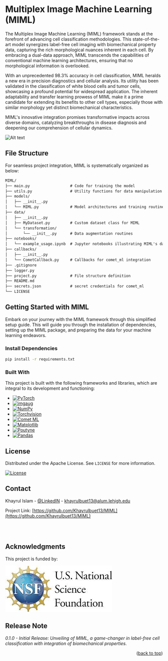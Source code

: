 # Multiplex Image Machine Learning (MIML)

The Multiplex Image Machine Learning (MIML) framework stands at the forefront of advancing cell classification methodologies. This state-of-the-art model synergizes label-free cell imaging with biomechanical property data, capturing the rich morphological nuances inherent in each cell. By embracing a dual-data approach, MIML transcends the capabilities of conventional machine learning architectures, ensuring that no morphological information is overlooked.

With an unprecedented 98.3% accuracy in cell classification, MIML heralds a new era in precision diagnostics and cellular analysis. Its utility has been validated in the classification of white blood cells and tumor cells, showcasing a profound potential for widespread application. The inherent adaptability and transfer learning prowess of MIML make it a prime candidate for extending its benefits to other cell types, especially those with similar morphology yet distinct biomechanical characteristics.

MIML's innovative integration promises transformative impacts across diverse domains, catalyzing breakthroughs in disease diagnosis and deepening our comprehension of cellular dynamics.


![Alt text](Images/MIML.svg)


## File Structure
For seamless project integration, MIML is systematically organized as below:


```txt
MIML/
├── main.py                  # Code for training the model
├── utils.py                 # Utility functions for data manipulation and visualization
├── models/
│   ├── __init__.py
│   └── MIML.py              # Model architectures and training routines
├── data/
│   ├── __init__.py
│   ├── MyDataset.py         # Custom dataset class for MIML
│   └── transformation/
│       └── __init__.py      # Data augmentation routines
├── notebooks/
│   └── example_usage.ipynb  # Jupyter notebooks illustrating MIML's dataset and model usage
├── callbacks/
│   ├── __init__.py
│   └── CometCallback.py     # Callbacks for comet_ml integration
├── .gitignore
├── logger.py
├── project.py               # File structure definition
├── README.md
├── secrets.json             # secret credentials for comet_ml
└── LICENSE

```

<!-- Getting Started with MIML -->
## Getting Started with MIML

Embark on your journey with the MIML framework through this simplified setup guide. This will guide you through the installation of dependencies, setting up the MIML package, and preparing the data for your machine learning endeavors.

### Install Dependencies
```bash
pip install -r requirements.txt
```


### Built With

This project is built with the following frameworks and libraries, which are integral to its development and functioning:

* [![PyTorch][PyTorch-shield]][PyTorch-url]
* [![imgaug][imgaug-shield]][imgaug-url]
* [![NumPy][numpy-shield]][numpy-url]
* [![Torchvision][Torchvision-shield]][Torchvision-url]
* [![Comet ML][CometML-shield]][CometML-url]
* [![Matplotlib][matplotlib-shield]][matplotlib-url]
* [![Poutyne][Poutyne-shield]][Poutyne-url]
* [![Pandas][pandas-shield]][pandas-url]





<!-- LICENSE -->
## License

Distributed under the Apache License. See `LICENSE` for more information.

[![License](https://img.shields.io/badge/License-Apache_2.0-blue.svg?style=for-the-badge)](./LICENSE)





<!-- CONTACT -->
## Contact

Khayrul Islam - [@LinkedIN](https://linkedin.com/in/khayrulbuet13) - khayrulbuet13@alum.lehigh.edu

Project Link: [https://github.com/Khayrulbuet13/MIML](https://github.com/Khayrulbuet13/MIML)



<!-- ACKNOWLEDGMENTS -->
<br><br>
## Acknowledgments

This project is funded by:

![NIH](Images/NSF.jpeg)




<!-- Release Note -->

## Release Note

*0.1.0 - Initial Release: Unveiling of MIML, a game-changer in label-free cell classification with integration of biomechanical properties.*

<p align="right">(<a href="#readme-top">back to top</a>)</p>





<!-- MARKDOWN LINKS & IMAGES -->

<!-- Linkedin -->
[linkedin-shield]: https://img.shields.io/badge/LinkedIn-blue?logo=linkedin

[linkedin-url]: https://linkedin.com/in/khayrulbuet13


<!-- Pytorch -->
[PyTorch-shield]:https://img.shields.io/static/v1?style=for-the-badge&message=PyTorch&color=EE4C2C&logo=PyTorch&logoColor=FFFFFF&label=

[PyTorch-url]:https://pytorch.org


<!-- NumPy -->
[NumPy-shield]: https://img.shields.io/static/v1?style=for-the-badge&message=NumPy&color=013243&logo=NumPy&logoColor=FFFFFF&label=

[NumPy-url]: https://numpy.org

<!-- tqdm -->
[tqdm-shield]:  https://img.shields.io/static/v1?style=for-the-badge&message=tqdm&color=222222&logo=tqdm&logoColor=FFC107&label=

[tqdm-url]: https://tqdm.github.io


<!-- Matplotlib -->
[Matplotlib-shield]: https://img.shields.io/badge/Matplotlib-%23ffffff.svg?style=for-the-badge&logo=Matplotlib&logoColor=black
[Matplotlib-url]: https://matplotlib.org



<!-- imgaug -->
[imgaug-shield]: https://img.shields.io/badge/imgaug-776AB?style=for-the-badge&logo=imgaug&logoColor=white
[imgaug-url]: https://imgaug.readthedocs.io/en/latest/

<!-- Torchvision -->
[Torchvision-shield]: https://img.shields.io/badge/Torchvision-06bcee?style=for-the-badge&logo=PyTorch&logoColor=white
[Torchvision-url]: https://pytorch.org/vision/stable/index.html

<!-- Comet ML -->
[CometML-shield]: https://img.shields.io/badge/CometML-9cf?style=for-the-badge&logo=CometML&logoColor=white
[CometML-url]: https://www.comet.ml

<!-- Poutyne -->
[Poutyne-shield]: https://img.shields.io/badge/Poutyne-4caf50?style=for-the-badge&logo=Poutyne&logoColor=white
[Poutyne-url]: https://poutyne.org

<!-- Pandas -->
[Pandas-shield]: https://img.shields.io/badge/Pandas-150458?style=for-the-badge&logo=pandas&logoColor=white
[Pandas-url]: https://pandas.pydata.org